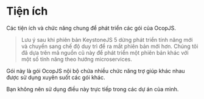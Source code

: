 <!--[meta]
title: Tiện ích
[meta]-->

# Tiện ích

Các tiện ích và chức năng chung để phát triển các gói của OcopJS.

> Lưu ý sau khi phiên bản KeystoneJS 5 dừng phát triển tính năng mới và chuyển
> sang chế độ duy trì để ra mắt phiên bản mới hơn. Chúng tôi đã dựa trên mã
> nguồn cũ này để phát triển một phiên bản khác với một số tính năng theo hướng
> microservices.

Gói này là gói OcopJS nội bộ chứa nhiều chức năng trợ giúp khác nhau được sử
dụng xuyên suốt các gói khác.

Bạn không nên sử dụng điều này trực tiếp trong các dự án của mình.
